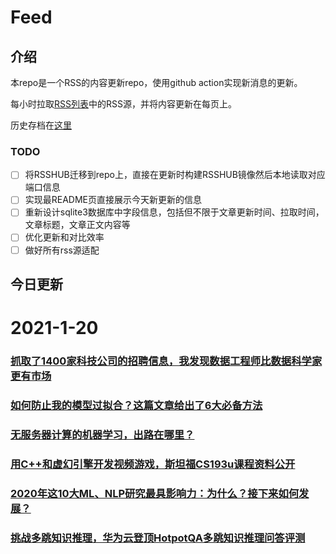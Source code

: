 # Feed

## 介绍

本repo是一个RSS的内容更新repo，使用github action实现新消息的更新。

每小时拉取[RSS列表](./list.txt)中的RSS源，并将内容更新在每页上。

历史存档在[这里](./ARCHIVED.md)

### TODO

- [ ] 将RSSHUB迁移到repo上，直接在更新时构建RSSHUB镜像然后本地读取对应端口信息
- [ ] 实现最README页直接展示今天新更新的信息
- [ ] 重新设计sqlite3数据库中字段信息，包括但不限于文章更新时间、拉取时间，文章标题，文章正文内容等
- [ ] 优化更新和对比效率
- [ ] 做好所有rss源适配

## 今日更新

# 2021-1-20

### [抓取了1400家科技公司的招聘信息，我发现数据工程师比数据科学家更有市场](https://www.jiqizhixin.com/articles/2021-01-20-5)

 

### [如何防止我的模型过拟合？这篇文章给出了6大必备方法](https://www.jiqizhixin.com/articles/2021-01-20-4)

 

### [无服务器计算的机器学习，出路在哪里？](https://www.jiqizhixin.com/articles/2021-01-20-3)

 

### [用C++和虚幻引擎开发视频游戏，斯坦福CS193u课程资料公开](https://www.jiqizhixin.com/articles/2021-01-20-2)

 

### [2020年这10大ML、NLP研究最具影响力：为什么？接下来如何发展？](https://www.jiqizhixin.com/articles/2021-01-20)

 

### [挑战多跳知识推理，华为云登顶HotpotQA多跳知识推理问答评测](https://www.jiqizhixin.com/articles/2021-01-20-6)

 